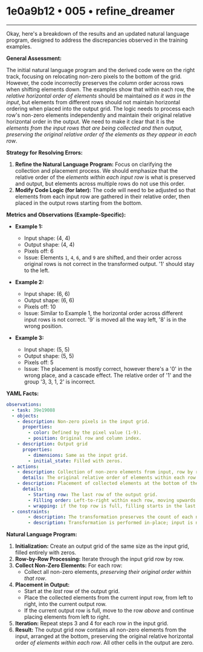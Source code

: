 # 1e0a9b12 • 005 • refine_dreamer

---
Okay, here's a breakdown of the results and an updated natural language program, designed to address the discrepancies observed in the training examples.

**General Assessment:**

The initial natural language program and the derived code were on the right track, focusing on relocating non-zero pixels to the bottom of the grid. However, the code incorrectly preserves the *column* order across rows when shifting elements down. The examples show that within each row, the *relative horizontal order of elements* should be maintained *as it was in the input*, but elements from different rows should not maintain horizontal ordering when placed into the output grid. The logic needs to process each row's non-zero elements independently and maintain their original relative horizontal order in the output. We need to make it clear that it is the *elements from the input rows that are being collected and then output, preserving the original relative order of the elements as they appear in each row*.

**Strategy for Resolving Errors:**

1. **Refine the Natural Language Program:** Focus on clarifying the collection and placement process. We should emphasize that the relative order of the *elements within each input row* is what is preserved and output, but elements across multiple rows do not use this order.
2. **Modify Code Logic (for later):** The code will need to be adjusted so that elements from each input row are gathered in their relative order, then placed in the output rows starting from the bottom.

**Metrics and Observations (Example-Specific):**

*   **Example 1:**
    *   Input shape: (4, 4)
    *   Output shape: (4, 4)
    *   Pixels off: 6
    *   Issue: Elements `1`, `4`, `6`, and `9` are shifted, and their order across original rows is not correct in the transformed output. '1' should stay to the left.

*   **Example 2:**
    *   Input shape: (6, 6)
    *   Output shape: (6, 6)
    *   Pixels off: 10
    *   Issue:  Similar to Example 1, the horizontal order across different input rows is not correct. '9' is moved all the way left, '8' is in the wrong position.

*   **Example 3:**
    *   Input shape: (5, 5)
    *   Output shape: (5, 5)
    *   Pixels off: 5
    *   Issue: The placement is mostly correct, however there's a '0' in the wrong place, and a cascade effect. The relative order of '1' and the group '3, 3, 1, 2' is incorrect.

**YAML Facts:**

```yaml
observations:
  - task: 39e19088
  - objects:
    - description: Non-zero pixels in the input grid.
      properties:
        - color: Defined by the pixel value (1-9).
        - position: Original row and column index.
    - description: Output grid
      properties:
        - dimensions: Same as the input grid.
        - initial_state: Filled with zeros.
  - actions:
    - description: Collection of non-zero elements from input, row by row.
      details: The original relative order of elements within each row must be preserved.
    - description: Placement of collected elements at the bottom of the output grid.
      details:
        - Starting row: The last row of the output grid.
        - Filling order: Left-to-right within each row, moving upwards to the next row when a row is filled.
        - wrapping: if the top row is full, filling starts in the last row.
  - constraints:
        - description: The transformation preserves the count of each non-zero color.
        - description: Transformation is performed in-place; input is not directly modified.
```

**Natural Language Program:**

1.  **Initialization:** Create an output grid of the same size as the input grid, filled entirely with zeros.
2.  **Row-by-Row Processing:** Iterate through the input grid row by row.
3.  **Collect Non-Zero Elements:** For each row:
    *   Collect all non-zero elements, *preserving their original order within that row*.
4.  **Placement in Output:**
    *   Start at the *last* row of the output grid.
    *   Place the collected elements from the current input row, from left to right, into the current output row.
    *   If the current output row is full, move to the row *above* and continue placing elements from left to right.
5.  **Iteration:** Repeat steps 3 and 4 for each row in the input grid.
6. **Result:** The output grid now contains all non-zero elements from the input, arranged at the bottom, preserving the original relative horizontal order *of elements within each row*. All other cells in the output are zero.


